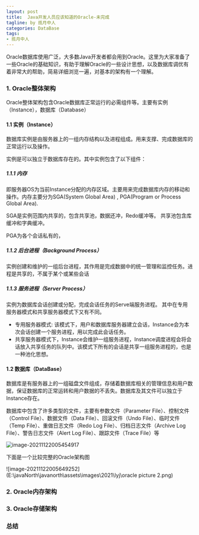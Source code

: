 ```yaml
---
layout: post
title:  Java开发人员应该知道的Oracle-未完成
tagline: by 揽月中人
categories: DataBase
tags:
- 揽月中人
---
```

Oracle数据库使用广泛，大多数Java开发者都会用到Oracle。这里为大家准备了一些Oracle的基础知识，有助于理解Oracle的一些设计思想，以及数据库调优有着非常大的帮助，简易详细浏览一遍，对基本的架构有一个理解。
<!--more-->

### 1. Oracle整体架构

Oracle整体架构包含Oracle数据库正常运行的必需组件等。主要有实例（Instance），数据库（Database）

#### 1.1 实例（Instance）

数据库实例是由服务器上的一组内存结构以及进程组成。用来支撑、完成数据库的正常运行以及操作。

实例是可以独立于数据库存在的。其中实例包含了以下组件：

##### 1.1.1 内存

即服务器OS为当前Instance分配的内存区域。主要用来完成数据库内存的移动和操作。内存主要分为SGA(System Global Area) , PGA(Program or Process Global Area). 

SGA是实例范围内共享的，包含共享池，数据还冲，Redo缓冲等。 共享池包含库缓冲和字典缓冲。

PGA为各个会话私有的，

##### 1.1.2 后台进程（Background Process）

​	实例创建和维护的一组后台进程，其作用是完成数据中的统一管理和监控任务。进程是共享的，不属于某个或某些会话

##### 1.1.3 服务进程（Server Process） 

实例为数据库会话创建或分配，完成会话任务的Serve端服务进程。 其中在专用服务器模式和共享服务器模式下又有不同。

- 专用服务器模式: 该模式下，用户和数据库服务器建立会话，Instance会为本次会话创建一个服务进程，用以完成此会话任务。
- 共享服务器模式下，Instance会维护一组服务进程，Instance调度进程会将会话放入共享任务的队列中。该模式下所有的会话是共享一组服务进程的，也是一种池化思想。

#### 1.2 数据库（DataBase）

数据库是有服务器上的一组磁盘文件组成，存储着数据库相关的管理信息和用户数据，保证数据库的正常运转和用户数据的不丢失。数据库及其文件可以独立于Instance存在。

数据库中包含了许多类型的文件，主要有参数文件（Parameter File）、控制文件（Control File）、数据文件（Data File）、回滚文件（Undo File）、临时文件（Temp File）、重做日志文件（Redo Log File）、归档日志文件（Archive Log File）、警告日志文件（Alert Log File）、跟踪文件（Trace File）等

![image-20211122005454917](E:\javaNorth\javanorth\assets\images\2021\lyj\dataBaseSystemFile1.png)



下面是一个比较完整的Oracle架构图

![image-20211122005649252](E:\javaNorth\javanorth\assets\images\2021\lyj\oracle picture 2.png)

### 2. Oracle内存架构

### 3. Oracle存储架构
### 总结

